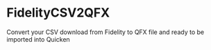 # FidelityCSV2QFX
Convert your CSV download from Fidelity to QFX file and ready to be imported into Quicken
